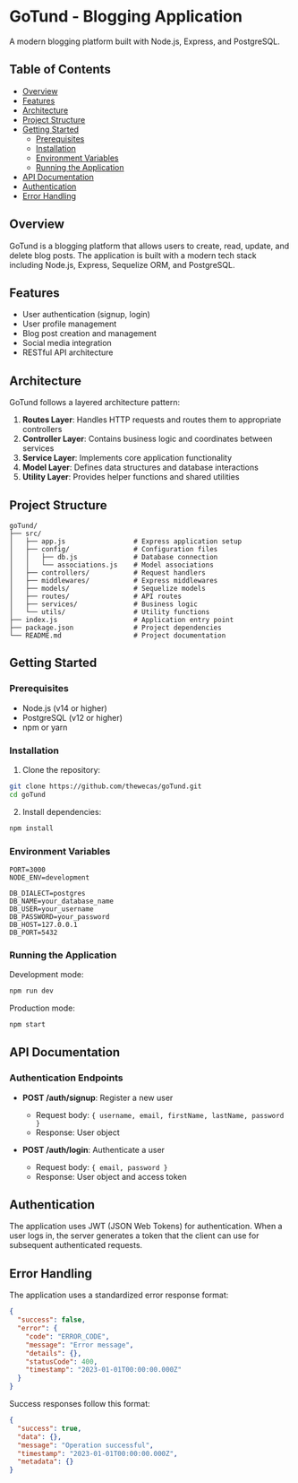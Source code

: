 # GoTund - Blogging Application

A modern blogging platform built with Node.js, Express, and PostgreSQL.

## Table of Contents

- [Overview](#overview)
- [Features](#features)
- [Architecture](#architecture)
- [Project Structure](#project-structure)
- [Getting Started](#getting-started)
  - [Prerequisites](#prerequisites)
  - [Installation](#installation)
  - [Environment Variables](#environment-variables)
  - [Running the Application](#running-the-application)
- [API Documentation](#api-documentation)
- [Authentication](#authentication)
- [Error Handling](#error-handling)

## Overview

GoTund is a blogging platform that allows users to create, read, update, and delete blog posts. The application is built with a modern tech stack including Node.js, Express, Sequelize ORM, and PostgreSQL.

## Features

- User authentication (signup, login)
- User profile management
- Blog post creation and management
- Social media integration
- RESTful API architecture

## Architecture

GoTund follows a layered architecture pattern:

1. **Routes Layer**: Handles HTTP requests and routes them to appropriate controllers
2. **Controller Layer**: Contains business logic and coordinates between services
3. **Service Layer**: Implements core application functionality
4. **Model Layer**: Defines data structures and database interactions
5. **Utility Layer**: Provides helper functions and shared utilities

## Project Structure

```
goTund/
├── src/
│   ├── app.js                 # Express application setup
│   ├── config/                # Configuration files
│   │   ├── db.js              # Database connection
│   │   └── associations.js    # Model associations
│   ├── controllers/           # Request handlers
│   ├── middlewares/           # Express middlewares
│   ├── models/                # Sequelize models
│   ├── routes/                # API routes
│   ├── services/              # Business logic
│   └── utils/                 # Utility functions
├── index.js                   # Application entry point
├── package.json               # Project dependencies
└── README.md                  # Project documentation
```

## Getting Started

### Prerequisites

- Node.js (v14 or higher)
- PostgreSQL (v12 or higher)
- npm or yarn

### Installation

1. Clone the repository:

```bash
git clone https://github.com/thewecas/goTund.git
cd goTund
```

2. Install dependencies:

```bash
npm install
```

### Environment Variables

```
PORT=3000
NODE_ENV=development

DB_DIALECT=postgres
DB_NAME=your_database_name
DB_USER=your_username
DB_PASSWORD=your_password
DB_HOST=127.0.0.1
DB_PORT=5432
```

### Running the Application

Development mode:

```bash
npm run dev
```

Production mode:

```bash
npm start
```

## API Documentation

### Authentication Endpoints

- **POST /auth/signup**: Register a new user

  - Request body: `{ username, email, firstName, lastName, password }`
  - Response: User object

- **POST /auth/login**: Authenticate a user
  - Request body: `{ email, password }`
  - Response: User object and access token

## Authentication

The application uses JWT (JSON Web Tokens) for authentication. When a user logs in, the server generates a token that the client can use for subsequent authenticated requests.

## Error Handling

The application uses a standardized error response format:

```json
{
  "success": false,
  "error": {
    "code": "ERROR_CODE",
    "message": "Error message",
    "details": {},
    "statusCode": 400,
    "timestamp": "2023-01-01T00:00:00.000Z"
  }
}
```

Success responses follow this format:

```json
{
  "success": true,
  "data": {},
  "message": "Operation successful",
  "timestamp": "2023-01-01T00:00:00.000Z",
  "metadata": {}
}
```
